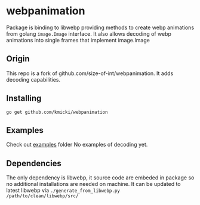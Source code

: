 # webpanimation  
Package is binding to libwebp providing methods to create webp animations from golang `image.Image` interface.
It also allows decoding of webp animations into single frames that implement image.Image

## Origin
This repo is a fork of github.com/size-of-int/webpanimation. It adds decoding capabilities.

## Installing
`go get github.com/kmicki/webpanimation`

## Examples
Check out [examples](examples) folder
No examples of decoding yet.

## Dependencies
The only dependency is libwebp, it source code are embeded in package so no additional installations are needed on machine. It can be updated to latest libwebp via ```./generate_from_libwebp.py /path/to/clean/libwebp/src/```
